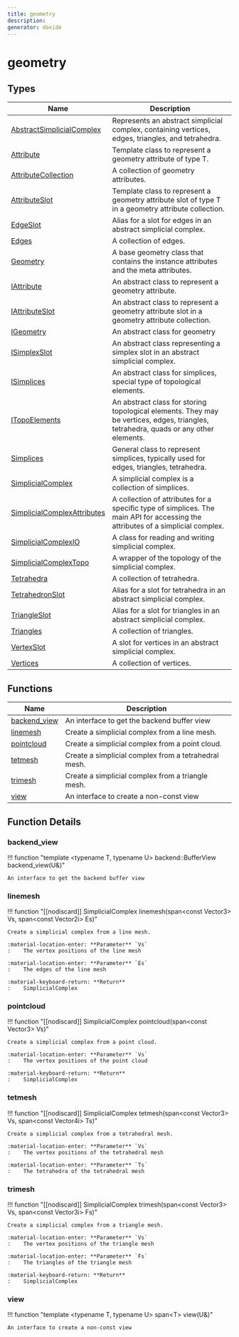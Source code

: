 ```yaml
---
title: geometry
description: 
generator: doxide
---
```



# geometry



## Types

| Name | Description |
| ---- | ----------- |
| [AbstractSimplicialComplex](AbstractSimplicialComplex/index.md) | Represents an abstract simplicial complex, containing vertices, edges, triangles, and tetrahedra. |
| [Attribute](Attribute/index.md) | Template class to represent a geometry attribute of type T. |
| [AttributeCollection](AttributeCollection/index.md) | A collection of geometry attributes. |
| [AttributeSlot](AttributeSlot/index.md) | Template class to represent a geometry attribute slot of type T in a geometry attribute collection. |
| [EdgeSlot](EdgeSlot/index.md) | Alias for a slot for edges in an abstract simplicial complex.  |
| [Edges](Edges/index.md) | A collection of edges. |
| [Geometry](Geometry/index.md) | A base geometry class that contains the instance attributes and the meta attributes.  |
| [IAttribute](IAttribute/index.md) | An abstract class to represent a geometry attribute.  |
| [IAttributeSlot](IAttributeSlot/index.md) | An abstract class to represent a geometry attribute slot in a geometry attribute collection. |
| [IGeometry](IGeometry/index.md) | An abstract class for geometry  |
| [ISimplexSlot](ISimplexSlot/index.md) | An abstract class representing a simplex slot in an abstract simplicial complex.  |
| [ISimplices](ISimplices/index.md) | An abstract class for simplices, special type of topological elements. |
| [ITopoElements](ITopoElements/index.md) | An abstract class for storing topological elements. They may be vertices, edges, triangles, tetrahedra, quads or any other elements.  |
| [Simplices](Simplices/index.md) | General class to represent simplices, typically used for edges, triangles, tetrahedra. |
| [SimplicialComplex](SimplicialComplex/index.md) | A simplicial complex is a collection of simplices. |
| [SimplicialComplexAttributes](SimplicialComplexAttributes/index.md) | A collection of attributes for a specific type of simplices. The main API for accessing the attributes of a simplicial complex.  |
| [SimplicialComplexIO](SimplicialComplexIO/index.md) | A class for reading and writing simplicial complex.  |
| [SimplicialComplexTopo](SimplicialComplexTopo/index.md) | A wrapper of the topology of the simplicial complex.  |
| [Tetrahedra](Tetrahedra/index.md) | A collection of tetrahedra. |
| [TetrahedronSlot](TetrahedronSlot/index.md) | Alias for a slot for tetrahedra in an abstract simplicial complex.  |
| [TriangleSlot](TriangleSlot/index.md) | Alias for a slot for triangles in an abstract simplicial complex.  |
| [Triangles](Triangles/index.md) | A collection of triangles. |
| [VertexSlot](VertexSlot/index.md) | A slot for vertices in an abstract simplicial complex.  |
| [Vertices](Vertices/index.md) | A collection of vertices. |

## Functions

| Name | Description |
| ---- | ----------- |
| [backend_view](#backend_view) | An interface to get the backend buffer view  |
| [linemesh](#linemesh) | Create a simplicial complex from a line mesh. |
| [pointcloud](#pointcloud) | Create a simplicial complex from a point cloud. |
| [tetmesh](#tetmesh) | Create a simplicial complex from a tetrahedral mesh. |
| [trimesh](#trimesh) | Create a simplicial complex from a triangle mesh. |
| [view](#view) | An interface to create a non-const view  |

## Function Details

### backend_view<a name="backend_view"></a>
!!! function "template &lt;typename T, typename U&gt; backend::BufferView backend_view(U&amp;)"

    
    
    An interface to get the backend buffer view
     
    
    
    

### linemesh<a name="linemesh"></a>
!!! function "[[nodiscard]] SimplicialComplex linemesh(span&lt;const Vector3&gt;  Vs, span&lt;const Vector2i&gt; Es)"

    
    
    Create a simplicial complex from a line mesh.
    
    :material-location-enter: **Parameter** `Vs`
    :    The vertex positions of the line mesh
    
    :material-location-enter: **Parameter** `Es`
    :    The edges of the line mesh
    
    :material-keyboard-return: **Return**
    :    SimplicialComplex
    
    

### pointcloud<a name="pointcloud"></a>
!!! function "[[nodiscard]] SimplicialComplex pointcloud(span&lt;const Vector3&gt; Vs)"

    
    
    Create a simplicial complex from a point cloud.
    
    :material-location-enter: **Parameter** `Vs`
    :    The vertex positions of the point cloud
    
    :material-keyboard-return: **Return**
    :    SimplicialComplex
    
    

### tetmesh<a name="tetmesh"></a>
!!! function "[[nodiscard]] SimplicialComplex tetmesh(span&lt;const Vector3&gt;  Vs, span&lt;const Vector4i&gt; Ts)"

    
    
    Create a simplicial complex from a tetrahedral mesh.
    
    :material-location-enter: **Parameter** `Vs`
    :    The vertex positions of the tetrahedral mesh
    
    :material-location-enter: **Parameter** `Ts`
    :    The tetrahedra of the tetrahedral mesh
        
    

### trimesh<a name="trimesh"></a>
!!! function "[[nodiscard]] SimplicialComplex trimesh(span&lt;const Vector3&gt;  Vs, span&lt;const Vector3i&gt; Fs)"

    
    
    Create a simplicial complex from a triangle mesh.
    
    :material-location-enter: **Parameter** `Vs`
    :    The vertex positions of the triangle mesh
    
    :material-location-enter: **Parameter** `Fs`
    :    The triangles of the triangle mesh
    
    :material-keyboard-return: **Return**
    :    SimplicialComplex
    
    

### view<a name="view"></a>
!!! function "template &lt;typename T, typename U&gt; span&lt;T&gt; view(U&amp;)"

    
    
    An interface to create a non-const view
     
    
    
    

